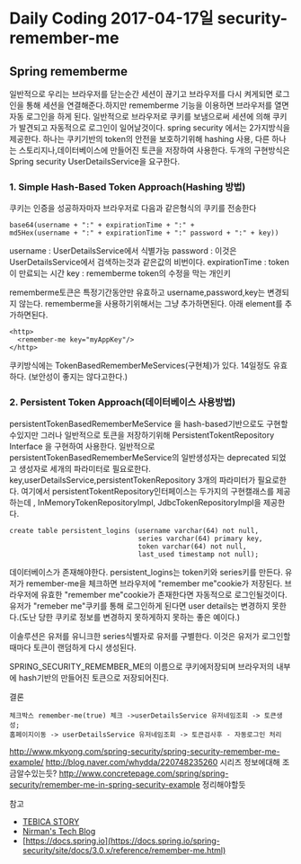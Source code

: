 # Daily Coding 2017-04-17일 security-remember-me

## Spring rememberme

일반적으로 우리는 브라우저를 닫는순간 세션이 끊기고 브라우저를 다시 켜게되면 로그인을 통해 세션을 연결해준다.하지만 rememberme 기능을 이용하면 브라우저를 열면 자동 로그인을 하게 된다.  일반적으로 브라우저로 쿠키를 보냄으로써 세션에 의해 쿠키가 발견되고 자동적으로 로그인이 일어날것이다. spring security 에서는 2가지방식을 제공한다.  하나는 쿠키기반의 token의 안전을 보호하기위해 hashing 사용, 다른 하나는 스토리지나,데이터베이스에 만들어진 토큰을 저장하여 사용한다. 두개의 구현방식은 Spring security UserDetailsService을 요구한다.

### 1. Simple Hash-Based Token Approach(Hashing 방법)
쿠키는 인증을 성공하자마자 브라우저로 다음과 같은형식의 쿠키를 전송한다
```
base64(username + ":" + expirationTime + ":" +
md5Hex(username + ":" + expirationTime + ":" password + ":" + key))
```
username : UserDetailsService에서 식별가능
password : 이것은 UserDetailsService에서 검색하는것과 같은값의 비번이다.
expirationTime : token이 만료되는 시간
key : rememberme token의 수정을 막는 개인키

rememberme토큰은 특정기간동안만 유효하고 username,password,key는 변경되지 않는다. rememberme을 사용하기위해서는 그냥 추가하면된다. 아래 element를 추가하면된다.

```
<http>
  <remember-me key="myAppKey"/>
</http>
```

쿠키방식에는 TokenBasedRememberMeServices(구현체)가 있다. 14일정도 유효하다. (보안성이 좋지는 않다고한다.)

### 2. Persistent Token Approach(데이터베이스 사용방법)
persistentTokenBasedRememberMeService 을 hash-based기반으로도 구현할수있지만 그러나 일반적으로 토큰을 저장하기위해 PersistentTokentRepository Interface 을 구현하여 사용한다. 일반적으로 persistentTokenBasedRememberMeService의 일반생성자는 deprecated 되었고 생성자로 세개의 파라미터로 필요로한다. key,userDetailsService,persistentTokenRepository 3개의 파라미터가 필요로한다. 여기에서 persistentTokentRepository인터페이스는 두가지의 구현캘래스를 제공하는데 , InMemoryTokenRepositoryImpl, JdbcTokenRepositoryImpl을 제공한다.
```
create table persistent_logins (username varchar(64) not null,
                                series varchar(64) primary key,
                                token varchar(64) not null,
                                last_used timestamp not null);
```
데이터베이스가 존재해야한다. persistent_logins는 token키와 series키를 만든다. 유저가 remember-me을 체크하면 브라우저에 "remember me"cookie가 저장된다. 브라우저에 유효한 "remember me"cookie가 존재한다면 자동적으로 로그인될것이다. 유저가 "remeber me"쿠키를 통해 로그인하게 된다면 user details는 변경하지 못한다.(도난 당한 쿠키로 정보를 변경하지 못하게하지 못하는 좋은 예이다.)

이솔루션은 유저를 유니크한 series식별자로 유저를 구별한다. 이것은 유저가 로그인할때마다 토큰이 랜덤하게 다시 생성된다.


SPRING_SECURITY_REMEMBER_ME의 이름으로 쿠키에저장되며 브라우저의 내부에 hash기반의 만들어진 토큰으로 저장되어진다.

결론
```
체크박스 remember-me(true) 체크 ->userDetailsService 유저네임조회 -> 토큰생성;
홈페이지이동 -> userDetailsService 유저네임조회 -> 토큰검사후 - 자동로그인 처리
```


http://www.mkyong.com/spring-security/spring-security-remember-me-example/
http://blog.naver.com/whydda/220748235260 시리즈 정보에대해 조금알수있는듯?
http://www.concretepage.com/spring/spring-security/remember-me-in-spring-security-example 정리해야할듯


참고
* [TEBICA STORY](http://earlybird.kr/1584)
* [Nirman's Tech Blog](http://technirman.blogspot.kr/2014/01/spring-security-remember-me-example.html)
* [https://docs.spring.io](https://docs.spring.io/spring-security/site/docs/3.0.x/reference/remember-me.html)
